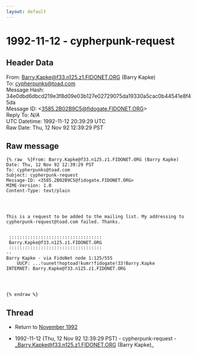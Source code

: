 ```yaml
---
layout: default
---
```


# 1992-11-12 - cypherpunk-request

## Header Data

From: Barry.Kapke@f33.n125.z1.FIDONET.ORG (Barry Kapke)<br>
To: cypherpunks@toad.com<br>
Message Hash: 34e0dbd6dbcd219e3f8d09e03b127e02729075da19330a5cac0b44541e8f45da<br>
Message ID: \<3585.2B02B9C5@fidogate.FIDONET.ORG\><br>
Reply To: _N/A_<br>
UTC Datetime: 1992-11-12 20:39:29 UTC<br>
Raw Date: Thu, 12 Nov 92 12:39:29 PST<br>

## Raw message

```
{% raw  %}From: Barry.Kapke@f33.n125.z1.FIDONET.ORG (Barry Kapke)
Date: Thu, 12 Nov 92 12:39:29 PST
To: cypherpunks@toad.com
Subject: cypherpunk-request
Message-ID: <3585.2B02B9C5@fidogate.FIDONET.ORG>
MIME-Version: 1.0
Content-Type: text/plain




This is a request to be added to the mailing list. My addressing to cypherpunk-request@toad.com failed. Thanks.


 :::::::::::::::::::::::::::::::::::
 Barry.Kapke@f33.n125.z1.FIDONET.ORG
 :::::::::::::::::::::::::::::::::::
--  
Barry Kapke - via FidoNet node 1:125/555
    UUCP: ...!uunet!hoptoad!kumr!fidogate!33!Barry.Kapke
INTERNET: Barry.Kapke@f33.n125.z1.FIDONET.ORG




{% endraw %}
```

## Thread

+ Return to [November 1992](/years/1992/11)

+ 1992-11-12 (Thu, 12 Nov 92 12:39:29 PST) - cypherpunk-request - _Barry.Kapke@f33.n125.z1.FIDONET.ORG (Barry Kapke)_

